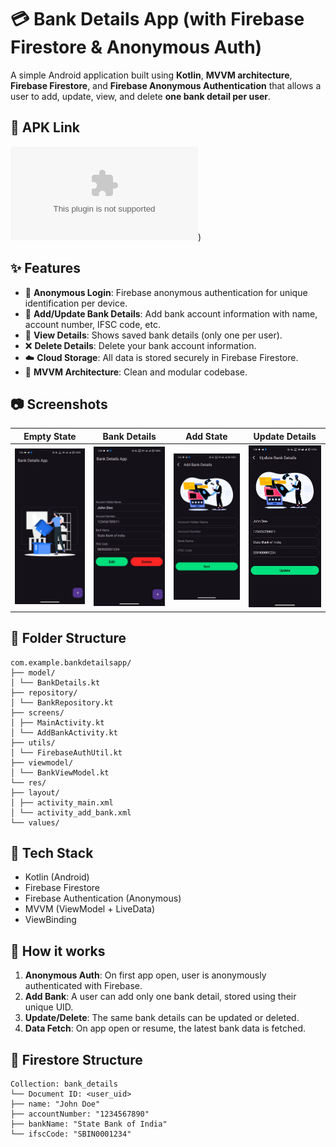 # 💳 Bank Details App (with Firebase Firestore & Anonymous Auth)

A simple Android application built using **Kotlin**, **MVVM architecture**, **Firebase Firestore**, and **Firebase Anonymous Authentication** that allows a user to add, update, view, and delete **one bank detail per user**.

## 🔗 APK Link 
![Bank Details App](https://github.com/ataussamadansari/Bank-Details/raw/refs/heads/main/apk/bank_details_app.apk))

## ✨ Features

- 🔐 **Anonymous Login**: Firebase anonymous authentication for unique identification per device.
- 📝 **Add/Update Bank Details**: Add bank account information with name, account number, IFSC code, etc.
- 👀 **View Details**: Shows saved bank details (only one per user).
- ❌ **Delete Details**: Delete your bank account information.
- ☁️ **Cloud Storage**: All data is stored securely in Firebase Firestore.
- 🧠 **MVVM Architecture**: Clean and modular codebase.

## 📷 Screenshots

| Empty State | Bank Details | Add State | Update Details |
|-------------|--------------------|-------------|--------------------|
| ![Empty](screenshots/empty_state.jpg) | ![Details](screenshots/detail_state.jpg) | ![Empty](screenshots/add_state.jpg) | ![Details](screenshots/update_state.jpg) |

## 📁 Folder Structure
```
com.example.bankdetailsapp/
├── model/
│ └── BankDetails.kt
├── repository/
│ └── BankRepository.kt
├── screens/
│ ├── MainActivity.kt
│ └── AddBankActivity.kt
├── utils/
│ └── FirebaseAuthUtil.kt
├── viewmodel/
│ └── BankViewModel.kt
└── res/
├── layout/
│ ├── activity_main.xml
│ └── activity_add_bank.xml
└── values/
```

## 🔧 Tech Stack

- Kotlin (Android)
- Firebase Firestore
- Firebase Authentication (Anonymous)
- MVVM (ViewModel + LiveData)
- ViewBinding

## 🚀 How it works

1. **Anonymous Auth**: On first app open, user is anonymously authenticated with Firebase.
2. **Add Bank**: A user can add only one bank detail, stored using their unique UID.
3. **Update/Delete**: The same bank details can be updated or deleted.
4. **Data Fetch**: On app open or resume, the latest bank data is fetched.

## 🧪 Firestore Structure
```
Collection: bank_details
└── Document ID: <user_uid>
├── name: "John Doe"
├── accountNumber: "1234567890"
├── bankName: "State Bank of India"
└── ifscCode: "SBIN0001234"
```
